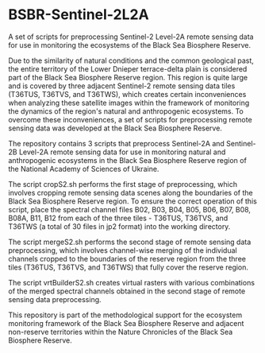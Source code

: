 # BSBR-Sentinel-2L2A

A set of scripts for preprocessing Sentinel-2 Level-2A remote sensing data for use in monitoring the ecosystems of the Black Sea Biosphere Reserve.

Due to the similarity of natural conditions and the common geological past, the entire territory of the Lower Dnieper terrace-delta plain is considered part of the Black Sea Biosphere Reserve region. This region is quite large and is covered by three adjacent Sentinel-2 remote sensing data tiles (T36TUS, T36TVS, and T36TWS), which creates certain inconveniences when analyzing these satellite images within the framework of monitoring the dynamics of the region's natural and anthropogenic ecosystems. To overcome these inconveniences, a set of scripts for preprocessing remote sensing data was developed at the Black Sea Biosphere Reserve.

The repository contains 3 scripts that preprocess Sentinel-2A and Sentinel-2B Level-2A remote sensing data for use in monitoring natural and anthropogenic ecosystems in the Black Sea Biosphere Reserve region of the National Academy of Sciences of Ukraine.

The script cropS2.sh performs the first stage of preprocessing, which involves cropping remote sensing data scenes along the boundaries of the Black Sea Biosphere Reserve region. To ensure the correct operation of this script, place the spectral channel files B02, B03, B04, B05, B06, B07, B08, B08A, B11, B12 from each of the three tiles - T36TUS, T36TVS, and T36TWS (a total of 30 files in jp2 format) into the working directory.

The script mergeS2.sh performs the second stage of remote sensing data preprocessing, which involves channel-wise merging of the individual channels cropped to the boundaries of the reserve region from the three tiles (T36TUS, T36TVS, and T36TWS) that fully cover the reserve region.

The script vrtBuilderS2.sh creates virtual rasters with various combinations of the merged spectral channels obtained in the second stage of remote sensing data preprocessing.

This repository is part of the methodological support for the ecosystem monitoring framework of the Black Sea Biosphere Reserve and adjacent non-reserve territories within the Nature Chronicles of the Black Sea Biosphere Reserve.
